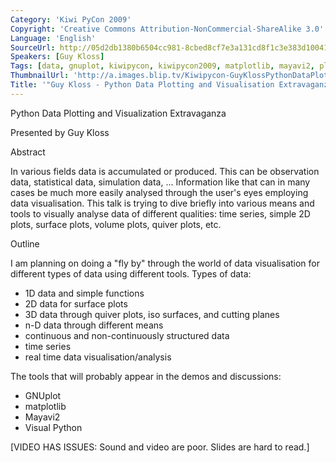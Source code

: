 ```yaml
---
Category: 'Kiwi PyCon 2009'
Copyright: 'Creative Commons Attribution-NonCommercial-ShareAlike 3.0'
Language: 'English'
SourceUrl: http://05d2db1380b6504cc981-8cbed8cf7e3a131cd8f1c3e383d10041.r93.cf2.rackcdn.com/kiwi-pycon-2009/115_guy-kloss-python-data-plotting-and-visualisation-extravaganza.flv
Speakers: [Guy Kloss]
Tags: [data, gnuplot, kiwipycon, kiwipycon2009, matplotlib, mayavi2, plotting, visualpython]
ThumbnailUrl: 'http://a.images.blip.tv/Kiwipycon-GuyKlossPythonDataPlottingAndVisualisationExtravaganza813-419.jpg'
Title: '"Guy Kloss - Python Data Plotting and Visualisation Extravaganza"'
---
```

Python Data Plotting and Visualization Extravaganza

Presented by Guy Kloss

Abstract

In various fields data is accumulated or produced. This can be observation
data, statistical data, simulation data, ... Information like that can in many
cases be much more easily analysed through the user's eyes employing data
visualisation. This talk is trying to dive briefly into various means and
tools to visually analyse data of different qualities: time series, simple 2D
plots, surface plots, volume plots, quiver plots, etc.

Outline

I am planning on doing a "fly by" through the world of data visualisation for
different types of data using different tools. Types of data:

  * 1D data and simple functions 
  * 2D data for surface plots 
  * 3D data through quiver plots, iso surfaces, and cutting planes 
  * n-D data through different means 
  * continuous and non-continuously structured data 
  * time series 
  * real time data visualisation/analysis 

The tools that will probably appear in the demos and discussions:

  * GNUplot 
  * matplotlib 
  * Mayavi2 
  * Visual Python 

[VIDEO HAS ISSUES: Sound and video are poor. Slides are hard to read.]

